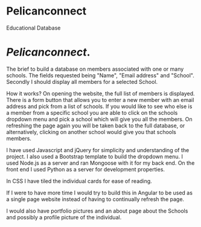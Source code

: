 # Pelicanconnect
Educational Database

# ***Pelicanconnect***. 

The brief to build a database on members associated with one or many schools.
The fields requested being "Name", "Email address" and "School". Secondly I should display all members for a selected School.

How it works?
On opening the website, the full list of members is displayed.
There is a form button that allows  you to enter a new member with an email address and pick from a list of schools.
If you would like to see who else is a member from a specific school you are able to click on the schools dropdown menu and pick a school which will give you all the members.
On refreshing the page again you will be taken back to the full database, or alternatively, clicking on another school would give you that schools members.

I have used Javascript and jQuery for simplicity and understanding of the project. 
I also used a Bootstrap template to build the dropdown menu.
I used Node.js as a server and ran Mongoose with it for my back end. On the front end I used Python as a server for development properties.

In CSS I have tiled the individual cards for ease of reading.

If I were to have more time I would try to build this in Angular to be used as a single page website instead of having to continually refresh the page.

I would also have portfolio pictures and an about page about the Schools and possibly a profile picture of the individual.



